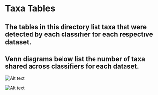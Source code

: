 # Taxa Tables
## The tables in this directory list taxa that were detected by each classifier for each respective dataset.
## Venn diagrams below list the number of taxa shared across classifiers for each dataset.
![Alt text](https://github.com/erichards52/Master-Project/edit/master/taxTables/HomoRespVenn.PNG?raw=true "Title")

![Alt text](https://github.com/erichards52/Master-Project/edit/master/taxTables/HomoRespVenn.PNG "Optional Title")
